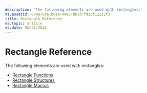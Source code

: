 ```yaml
---
description: 'The following elements are used with rectangles:'
ms.assetid: 874e76de-b6e0-4493-8b2d-fd2cf12222f3
title: Rectangle Reference
ms.topic: article
ms.date: 05/31/2018
---
```


# Rectangle Reference

The following elements are used with rectangles:

-   [Rectangle Functions](rectangle-functions.md)
-   [Rectangle Structures](rectangle-structures.md)
-   [Rectangle Macros](rectangle-macros.md)

 

 



